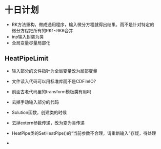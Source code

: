 # 十日计划

* RK方法重构，做成通用程序，输入微分方程就得出结果，而不是针对特定的微分方程把所有的RK1~RK6合并
* inp输入封装为类
* 全局变量尽量局部化

## HeatPipeLimit
* 输入部分的文件指针为全局变量改为局部变量
* 文件读入代码可以用标准库而不是CDFileIO?
* 前面古老代码里的transform模板类有用吗
* 去掉手动输入部分的代码
* Solution函数，创建类的时候

* 去掉extern参数传递，改为变为类传递
* HeatPipe类的SetHeatPipe()的“当前参数不合理，请重新输入”存疑，待处理
* 